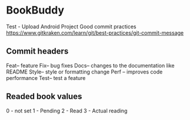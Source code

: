 # BookBuddy
Test - Upload Android Project
Good commit practices https://www.gitkraken.com/learn/git/best-practices/git-commit-message
## Commit headers
Feat– feature
Fix– bug fixes
Docs– changes to the documentation like README
Style– style or formatting change
Perf – improves code performance
Test– test a feature 

## Readed book values
0 - not set
1 - Pending
2 - Read
3 - Actual reading
